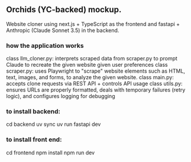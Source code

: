 ## Orchids (YC-backed) mockup.
Website cloner using next.js + TypeScript as the frontend and fastapi + Anthropic (Claude Sonnet 3.5) in the backend.

### how the application works
class llm_cloner.py: interprets scraped data from scraper.py to prompt Claude to recreate the given website given user preferences 
class scraper.py: uses Playwright to "scrape" website elements such as HTML, text, images, and forms, to analyze the given website.
class main.py: accepts clone requests via REST API + controls API usage
class utils.py: ensures URLs are properly formatted, deals with temporary failures (retry logic), and configures logging for debugging


### to install backend:
cd backend
uv sync
uv run fastapi dev

### to install front end:
cd frontend
npm install
npm run dev
